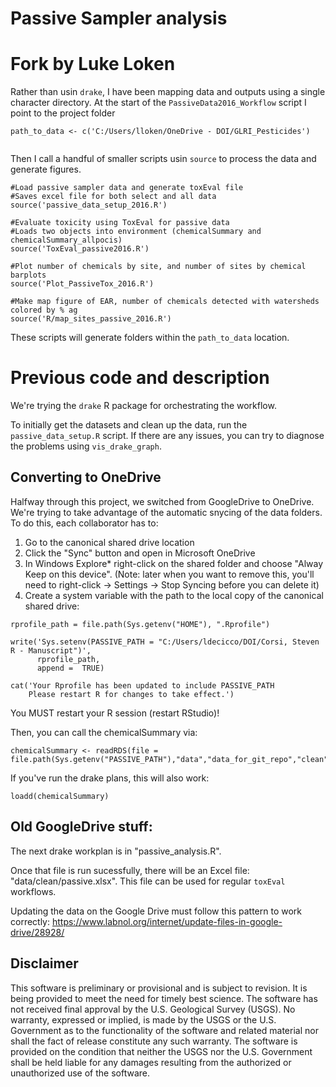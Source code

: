 # Passive Sampler analysis

# Fork by Luke Loken

Rather than usin `drake`, I have been mapping data and outputs using a single character directory. At the start of the `PassiveData2016_Workflow` script I point to the project folder

```
path_to_data <- c('C:/Users/lloken/OneDrive - DOI/GLRI_Pesticides')


```

Then I call a handful of smaller scripts usin `source` to process the data and generate figures. 

```
#Load passive sampler data and generate toxEval file
#Saves excel file for both select and all data
source('passive_data_setup_2016.R')

#Evaluate toxicity using ToxEval for passive data
#Loads two objects into environment (chemicalSummary and chemicalSummary_allpocis)
source('ToxEval_passive2016.R')

#Plot number of chemicals by site, and number of sites by chemical barplots
source('Plot_PassiveTox_2016.R')

#Make map figure of EAR, number of chemicals detected with watersheds colored by % ag
source('R/map_sites_passive_2016.R')
```

These scripts will generate folders within the `path_to_data` location.

# Previous code and description


We're trying the `drake` R package for orchestrating the workflow. 

To initially get the datasets and clean up the data, run the `passive_data_setup.R` script. If there are any issues, you can try to diagnose the problems using `vis_drake_graph`.

## Converting to OneDrive

Halfway through this project, we switched from GoogleDrive to OneDrive. We're trying to take advantage of the automatic snycing of the data folders. To do this, each collaborator has to:

1. Go to the canonical shared drive location
2. Click the "Sync" button and open in Microsoft OneDrive
3. In Windows Explore* right-click on the shared folder and choose "Alway Keep on this device". (Note: later when you want to remove this, you'll need to right-click -> Settings -> Stop Syncing before you can delete it)
4. Create a system variable with the path to the local copy of the canonical shared drive:

```
rprofile_path = file.path(Sys.getenv("HOME"), ".Rprofile")

write('Sys.setenv(PASSIVE_PATH = "C:/Users/ldecicco/DOI/Corsi, Steven R - Manuscript")',
      rprofile_path, 
      append =  TRUE)

cat('Your Rprofile has been updated to include PASSIVE_PATH
    Please restart R for changes to take effect.')
```
You MUST restart your R session (restart RStudio)!

Then, you can call the chemicalSummary via:
```
chemicalSummary <- readRDS(file = file.path(Sys.getenv("PASSIVE_PATH"),"data","data_for_git_repo","clean","chemical_summary.rds"))
```

If you've run the drake plans, this will also work:
```
loadd(chemicalSummary)
```


## Old GoogleDrive stuff:

The next drake workplan is in "passive_analysis.R".

Once that file is run sucessfully, there will be an Excel file: "data/clean/passive.xlsx". This file can be used for regular `toxEval` workflows.

Updating the data on the Google Drive must follow this pattern to work correctly:
https://www.labnol.org/internet/update-files-in-google-drive/28928/

## Disclaimer

This software is preliminary or provisional and is subject to revision. It is being provided to meet the need for timely best science. The software has not received final approval by the U.S. Geological Survey (USGS). No warranty, expressed or implied, is made by the USGS or the U.S. Government as to the functionality of the software and related material nor shall the fact of release constitute any such warranty. The software is provided on the condition that neither the USGS nor the U.S. Government shall be held liable for any damages resulting from the authorized or unauthorized use of the software.